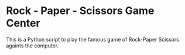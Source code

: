 # Rock - Paper - Scissors Game Center

This is a Python script to play the famous game of Rock-Paper Scissors againts the computer.